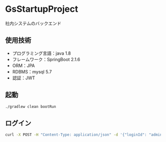 # GsStartupProject
社内システムのバックエンド

## 使用技術
* プログラミング言語：java 1.8
* フレームワーク：SpringBoot 2.1.6
* ORM：JPA
* RDBMS：mysql 5.7
* 認証：JWT

## 起動
```bash
./gradlew clean bootRun
```

## ログイン
```bash
curl -X POST -H "Content-Type: application/json" -d '{"loginId": "admin8080", "password": "admin8080"}' http://localhost:8080/api/v1/auth/signin
```
